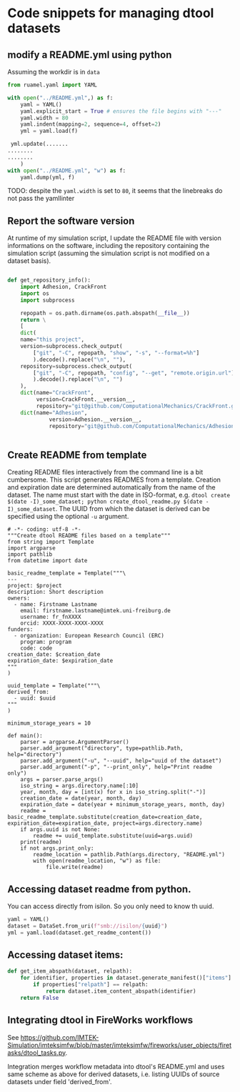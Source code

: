 # Code snippets for managing dtool datasets

## modify a README.yml using python

Assuming the workdir is in `data`
```python
from ruamel.yaml import YAML

with open("../README.yml",) as f:
    yaml = YAML()
    yaml.explicit_start = True # ensures the file begins with "---"
    yaml.width = 80
    yaml.indent(mapping=2, sequence=4, offset=2)
    yml = yaml.load(f)

 yml.update(.......
........
........
    )
with open("../README.yml", "w") as f:
    yaml.dump(yml, f)

```

TODO: despite the `yaml.width` is set to `80`, it seems that the linebreaks do not pass the yamllinter


## Report the software version

At runtime of my simulation script, I update the README file with version informations on the software, including the repository containing the simulation script (assuming the simulation script is not modified on a dataset basis). 

```python

def get_repository_info():
    import Adhesion, CrackFront
    import os
    import subprocess

    repopath = os.path.dirname(os.path.abspath(__file__))
    return \
    [
    dict(
    name="this project",
    version=subprocess.check_output(
        ["git", "-C", repopath, "show", "-s", "--format=%h"]
        ).decode().replace("\n", ""),
    repository=subprocess.check_output(
        ["git", "-C", repopath, "config", "--get", "remote.origin.url"],
        ).decode().replace("\n", "")
    ),
    dict(name="CrackFront",
         version=CrackFront.__version__,
         repository="git@github.com/ComputationalMechanics/CrackFront.git"),
    dict(name="Adhesion",
             version=Adhesion.__version__,
             repository="git@github.com/ComputationalMechanics/Adhesion.git")
    
```

## Create README from template

Creating README files interactively from the command line is a bit cumbersome. This script generates READMES from a template. 
Creation and expiration date are determined automatically from the name of the dataset. The name must start with the date 
in ISO-format, e.g. `dtool create $(date -I)_some_dataset; python create_dtool_readme.py $(date -I)_some_dataset`. The 
UUID from which the dataset is derived can be specified using the optional `-u` argument.

```#!/usr/bin/env python
# -*- coding: utf-8 -*-
"""Create dtool README files based on a template"""
from string import Template
import argparse
import pathlib
from datetime import date

basic_readme_template = Template("""\
---
project: $project
description: Short description
owners:
  - name: Firstname Lastname
    email: firstname.lastname@imtek.uni-freiburg.de
    username: fr_fnXXXX
    orcid: XXXX-XXXX-XXXX-XXXX
funders:
  - organization: European Research Council (ERC)
    program: program
    code: code
creation_date: $creation_date
expiration_date: $expiration_date
"""
)

uuid_template = Template("""\
derived_from:
  - uuid: $uuid
"""
)

minimum_storage_years = 10

def main():
    parser = argparse.ArgumentParser()
    parser.add_argument("directory", type=pathlib.Path, help="directory")
    parser.add_argument("-u", "--uuid", help="uuid of the dataset")
    parser.add_argument("-p", "--print_only", help="Print readme only")
    args = parser.parse_args()
    iso_string = args.directory.name[:10]
    year, month, day = [int(x) for x in iso_string.split("-")]
    creation_date = date(year, month, day)
    expiration_date = date(year + minimum_storage_years, month, day)
    readme = basic_readme_template.substitute(creation_date=creation_date, expiration_date=expiration_date, project=args.directory.name)
    if args.uuid is not None:
        readme += uuid_template.substitute(uuid=args.uuid)
    print(readme)
    if not args.print_only:
        readme_location = pathlib.Path(args.directory, "README.yml")
        with open(readme_location, "w") as file:
            file.write(readme)
 ````

## Accessing dataset readme from python.
You can access directly from isilon. So you only need to know th uuid.

```python
yaml = YAML()
dataset = DataSet.from_uri(f"smb://isilon/{uuid}")
yml = yaml.load(dataset.get_readme_content())
```

## Accessing dataset items: 


```python
def get_item_abspath(dataset, relpath):
    for identifier, properties in dataset.generate_manifest()["items"].items():
        if properties["relpath"] == relpath:
            return dataset.item_content_abspath(identifier)
    return False
``` 



## Integrating dtool in FireWorks workflows

See https://github.com/IMTEK-Simulation/imteksimfw/blob/master/imteksimfw/fireworks/user_objects/firetasks/dtool_tasks.py.

Integration merges workflow metadata into dtool's README.yml and uses same scheme as above for derived datasets, i.e. listing UUIDs of source datasets under field 'derived_from'.
